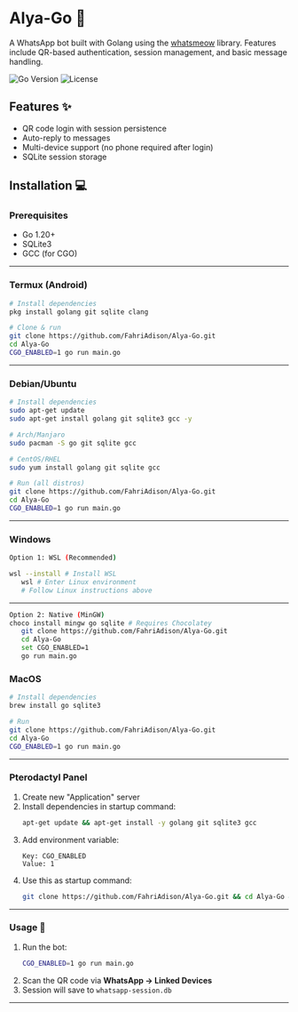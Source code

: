 # Alya-Go 🤖

A WhatsApp bot built with Golang using the [whatsmeow](https://github.com/tulir/whatsmeow) library. Features include QR-based authentication, session management, and basic message handling.

![Go Version](https://img.shields.io/badge/Go-1.20%2B-blue)
![License](https://img.shields.io/badge/License-MIT-green)

## Features ✨
- QR code login with session persistence
- Auto-reply to messages
- Multi-device support (no phone required after login)
- SQLite session storage

## Installation 💻

### **Prerequisites**
- Go 1.20+
- SQLite3
- GCC (for CGO)

---

### **Termux (Android)**
```bash
# Install dependencies
pkg install golang git sqlite clang

# Clone & run
git clone https://github.com/FahriAdison/Alya-Go.git
cd Alya-Go
CGO_ENABLED=1 go run main.go
```

---

### **Debian/Ubuntu**
```bash
# Install dependencies
sudo apt-get update
sudo apt-get install golang git sqlite3 gcc -y

# Arch/Manjaro
sudo pacman -S go git sqlite gcc

# CentOS/RHEL
sudo yum install golang git sqlite gcc

# Run (all distros)
git clone https://github.com/FahriAdison/Alya-Go.git
cd Alya-Go
CGO_ENABLED=1 go run main.go
```

---

### **Windows**
```bash
Option 1: WSL (Recommended)

wsl --install # Install WSL
   wsl # Enter Linux environment
   # Follow Linux instructions above
```
---

```bash
Option 2: Native (MinGW)
choco install mingw go sqlite # Requires Chocolatey
   git clone https://github.com/FahriAdison/Alya-Go.git
   cd Alya-Go
   set CGO_ENABLED=1
   go run main.go
```

### **MacOS**
```bash
# Install dependencies
brew install go sqlite3

# Run
git clone https://github.com/FahriAdison/Alya-Go.git
cd Alya-Go
CGO_ENABLED=1 go run main.go
```

---

### **Pterodactyl Panel**
1. Create new "Application" server
2. Install dependencies in startup command:
   ```bash
   apt-get update && apt-get install -y golang git sqlite3 gcc
   ```
3. Add environment variable:
   ```
   Key: CGO_ENABLED
   Value: 1
   ```
4. Use this as startup command:
   ```bash
   git clone https://github.com/FahriAdison/Alya-Go.git && cd Alya-Go && go run main.go
   ```

---

### Usage 🚀
1. Run the bot:
   ```bash
   CGO_ENABLED=1 go run main.go
   ```
2. Scan the QR code via **WhatsApp → Linked Devices**
3. Session will save to `whatsapp-session.db`

---
